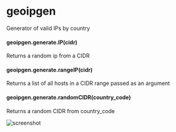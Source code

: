 # geoipgen
Generator of valid IPs by country

#### geoipgen.generate.IP(cidr)
Returns a random ip from a CIDR

#### geoipgen.generate.rangeIP(cidr)
Returns a list of all hosts in a CIDR range passed as an argument

#### geoipgen.generate.randomCIDR(country_code)
Returns a random CIDR from country_code

![screenshot](https://i.ibb.co/WnsxBNQ/Screenshot-2.png)

